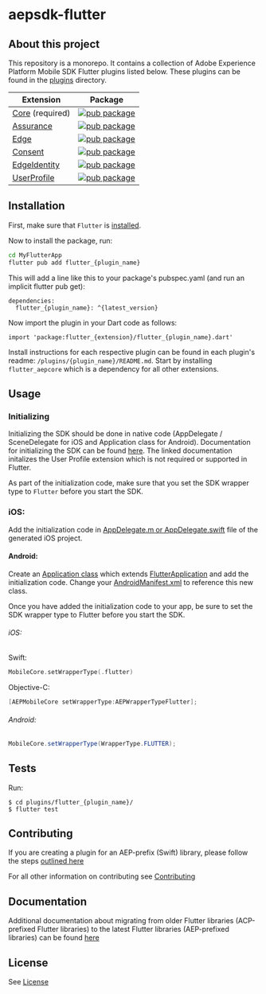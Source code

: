 # aepsdk-flutter

## About this project

This repository is a monorepo. It contains a collection of Adobe Experience Platform Mobile SDK Flutter plugins listed below. These plugins can be found in the [plugins](./plugins) directory.

| Extension    | Package                                            |
| ------------ | ------------------------------------------------------------ |
| [Core](plugins/flutter_aepcore/README.md) (required)    | [![pub package](https://img.shields.io/pub/v/flutter_aepcore.svg)](https://pub.dartlang.org/packages/flutter_aepcore) |
| [Assurance](plugins/flutter_aepassurance/README.md) | [![pub package](https://img.shields.io/pub/v/flutter_aepassurance.svg)](https://pub.dartlang.org/packages/flutter_aepassurance) |
| [Edge](plugins/flutter_aepedge/README.md) | [![pub package](https://img.shields.io/pub/v/flutter_aepedge.svg)](https://pub.dartlang.org/packages/flutter_aepedge) |
| [Consent](plugins/flutter_aepedgeconsent/README.md) | [![pub package](https://img.shields.io/pub/v/flutter_aepedgeconsent.svg)](https://pub.dartlang.org/packages/flutter_aepedgeconsent) |
| [EdgeIdentity](plugins/flutter_aepedgeidentity/README.md) | [![pub package](https://img.shields.io/pub/v/flutter_aepedgeidentity.svg)](https://pub.dartlang.org/packages/flutter_aepedgeidentity) |
| [UserProfile](plugins/flutter_aepuserprofile/README.md) | [![pub package](https://img.shields.io/pub/v/flutter_aepuserprofile.svg)](https://pub.dartlang.org/packages/flutter_aepuserprofile) |

## Installation

First, make sure that `Flutter` is [installed](https://docs.flutter.dev/get-started/install).

Now to install the package, run:

```bash
cd MyFlutterApp
flutter pub add flutter_{plugin_name}
```

This will add a line like this to your package's pubspec.yaml (and run an implicit flutter pub get):

```
dependencies:
  flutter_{plugin_name}: ^{latest_version}
```

Now import the plugin in your Dart code as follows:

```
import 'package:flutter_{extension}/flutter_{plugin_name}.dart'
```

Install instructions for each respective plugin can be found in each plugin's readme: `/plugins/{plugin_name}/README.md`. Start by installing `flutter_aepcore` which is a dependency for all other extensions.

## Usage

### Initializing

Initializing the SDK should be done in native code (AppDelegate / SceneDelegate for iOS and Application class for Android). Documentation for initializing the SDK can be found [here](https://developer.adobe.com/client-sdks/documentation/getting-started/get-the-sdk/#2-add-initialization-code). The linked documentation initalizes the User Profile extension which is not required or supported in Flutter.

As part of the initialization code, make sure that you set the SDK wrapper type to `Flutter` before you start the SDK.

### iOS:

Add the initialization code in [AppDelegate.m or AppDelegate.swift](/example/ios/Runner/AppDelegate.m#L9) file of the generated iOS project.

#### Android: 
Create an [Application class](/example/android/app/src/main/java/com/adobe/marketing/mobile/flutter/flutter_aepsdk_example/MyApplication.java) which extends [FlutterApplication](https://api.flutter.dev/javadoc/io/flutter/app/FlutterApplication.html) and add the initialization code. Change your [AndroidManifest.xml](/example/android/app/src/main/AndroidManifest.xml#L9) to reference this new class. 

Once you have added the initialization code to your app, be sure to set the SDK wrapper type to Flutter before you start the SDK.

###### iOS:
Swift:
```swift
MobileCore.setWrapperType(.flutter)
```

Objective-C:
```objective-c
[AEPMobileCore setWrapperType:AEPWrapperTypeFlutter];
```

###### Android:
```java
MobileCore.setWrapperType(WrapperType.FLUTTER);
```

## Tests

Run:

```
$ cd plugins/flutter_{plugin_name}/
$ flutter test
```

## Contributing

If you are creating a plugin for an AEP-prefix (Swift) library, please follow the steps [outlined here](docs/creating_new_plugins.md)

For all other information on contributing see [Contributing](CONTRIBUTING.md)

## Documentation

Additional documentation about migrating from older Flutter libraries (ACP-prefixed Flutter libraries) to the latest Flutter libraries (AEP-prefixed libraries) can be found [here](./docs/migration.md)

## License

See [License](LICENSE)
